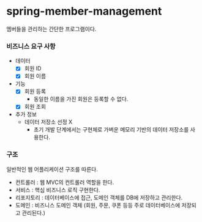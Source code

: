 # spring-member-management

멤버들을 관리하는 간단한 프로그램이다.

### 비즈니스 요구 사항

- 데이터
    - [X]  회원 ID
    - [X]  회원 이름
- 기능
    - [X]  회원 등록
        - 동일한 이름을 가진 회원은 등록할 수 없다.
    - [X]  회원 조회
- 추가 정보
    - 데이터 저장소 선정 X
        - 초기 개발 단계에서는 구현체로 가벼운 메모리 기반의 데이터 저장소를 사용한다.

### 구조

일반적인 웹 어플리케이션 구조를 따른다.

- 컨트롤러 : 웹 MVC의 컨트롤러 역할을 한다.
- 서비스 : 핵심 비즈니스 로직 구현한다.
- 리포지토리 : 데이터베이스에 접근, 도메인 객체를 DB에 저장하고 관리한다.
- 도메인 : 비즈니스 도메인 객체 (회원, 주문, 쿠폰 등등 주로 데이터베이스에 저장되고 관리된다.)
